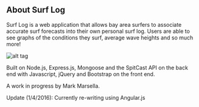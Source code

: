 About Surf Log
--------------

Surf Log is a web application that allows bay area surfers to associate accurate surf forecasts into their own personal surf log.  Users are able to see graphs of the conditions they surf, average wave heights and so much more!  

![alt tag](https://cloud.githubusercontent.com/assets/12140339/12102118/949b6290-b2ed-11e5-8a43-d368c3f17976.png)

Built on Node.js, Express.js, Mongoose and the SpitCast API on the back end with Javascript, jQuery and Bootstrap on the front end.

A work in progress by Mark Marsella.

Update (1/4/2016):  Currently re-writing using Angular.js
